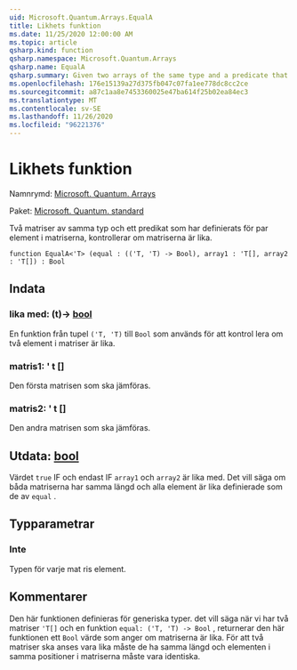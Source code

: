 ```yaml
---
uid: Microsoft.Quantum.Arrays.EqualA
title: Likhets funktion
ms.date: 11/25/2020 12:00:00 AM
ms.topic: article
qsharp.kind: function
qsharp.namespace: Microsoft.Quantum.Arrays
qsharp.name: EqualA
qsharp.summary: Given two arrays of the same type and a predicate that is defined for pairs of elements of the arrays, checks whether the arrays are equal.
ms.openlocfilehash: 176e15139a27d375fb047c07fa1ee778dc8cc2ce
ms.sourcegitcommit: a87c1aa8e7453360025e47ba614f25b02ea84ec3
ms.translationtype: MT
ms.contentlocale: sv-SE
ms.lasthandoff: 11/26/2020
ms.locfileid: "96221376"
---
```

# <a name="equala-function"></a>Likhets funktion

Namnrymd: [Microsoft. Quantum. Arrays](xref:Microsoft.Quantum.Arrays)

Paket: [Microsoft. Quantum. standard](https://nuget.org/packages/Microsoft.Quantum.Standard)


Två matriser av samma typ och ett predikat som har definierats för par element i matriserna, kontrollerar om matriserna är lika.

```qsharp
function EqualA<'T> (equal : (('T, 'T) -> Bool), array1 : 'T[], array2 : 'T[]) : Bool
```


## <a name="input"></a>Indata

### <a name="equal--tt---bool"></a>lika med: (t)-> [bool](xref:microsoft.quantum.lang-ref.bool)

En funktion från tupel `('T, 'T)` till `Bool` som används för att kontrol lera om två element i matriser är lika.


### <a name="array1--t"></a>matris1: ' t []

Den första matrisen som ska jämföras.


### <a name="array2--t"></a>matris2: ' t []

Den andra matrisen som ska jämföras.



## <a name="output--bool"></a>Utdata: [bool](xref:microsoft.quantum.lang-ref.bool)

Värdet `true` IF och endast IF `array1` och `array2` är lika med.
Det vill säga om båda matriserna har samma längd och alla element är lika definierade som de av `equal` .

## <a name="type-parameters"></a>Typparametrar

### <a name="t"></a>Inte

Typen för varje mat ris element.

## <a name="remarks"></a>Kommentarer

Den här funktionen definieras för generiska typer. det vill säga när vi har två matriser `'T[]` och en funktion `equal: ('T, 'T) -> Bool` , returnerar den här funktionen ett `Bool` värde som anger om matriserna är lika.
För att två matriser ska anses vara lika måste de ha samma längd och elementen i samma positioner i matriserna måste vara identiska.